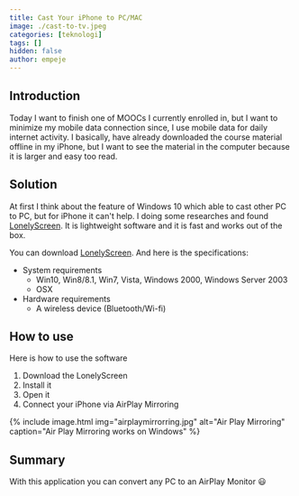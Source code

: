 ```yaml
---
title: Cast Your iPhone to PC/MAC
image: ./cast-to-tv.jpeg
categories: [teknologi]
tags: []
hidden: false
author: empeje
---
```


## Introduction

Today I want to finish one of MOOCs I currently enrolled in, but I want to minimize my mobile data connection since, I use mobile data for daily internet activity. I basically, have already downloaded the course material offline in my iPhone, but I want to see the material in the computer because it is larger and easy too read.

## Solution

At first I think about the feature of Windows 10 which able to cast other PC to PC, but for iPhone it can't help. I doing some researches and found [LonelyScreen](http://as.lonelyscreen.com/download.html). It is lightweight software and it is fast and works out of the box.

You can download [LonelyScreen](http://as.lonelyscreen.com/download.html). And here is the specifications:

- System requirements
    - Win10, Win8/8.1, Win7, Vista, Windows 2000, Windows Server 2003 
    - OSX
- Hardware requirements
    - A wireless device (Bluetooth/Wi-fi)

## How to use

Here is how to use the software

1. Download the LonelyScreen
2. Install it
3. Open it
4. Connect your iPhone via AirPlay Mirroring

{% include image.html img="airplaymirrorring.jpg" alt="Air Play Mirroring" caption="Air Play Mirroring works on Windows" %}

## Summary

With this application you can convert any PC to an AirPlay Monitor 😃 